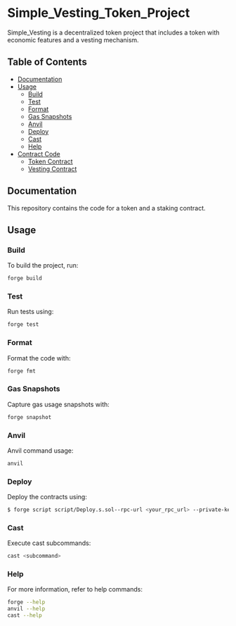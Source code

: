 # Simple_Vesting_Token_Project

Simple_Vesting is a decentralized token project that includes a token with economic features and a vesting mechanism.

## Table of Contents

- [Documentation](#documentation)
- [Usage](#usage)
  - [Build](#build)
  - [Test](#test)
  - [Format](#format)
  - [Gas Snapshots](#gas-snapshots)
  - [Anvil](#anvil)
  - [Deploy](#deploy)
  - [Cast](#cast)
  - [Help](#help)
- [Contract Code](#contract-code)
  - [Token Contract](#token-contract)
  - [Vesting Contract](#vesting-contract)

## Documentation

This repository contains the code for a token and a staking contract.

## Usage


### Build

To build the project, run:
```bash
forge build
```

### Test

Run tests using:
```bash
forge test
```


### Format

Format the code with:
```bash
forge fmt
```


### Gas Snapshots

Capture gas usage snapshots with:
```bash
forge snapshot
```


### Anvil

Anvil command usage:
```bash
anvil
```


### Deploy

Deploy the contracts using:
```bash
$ forge script script/Deploy.s.sol--rpc-url <your_rpc_url> --private-key <your_private_key>
```


### Cast
Execute cast subcommands:
```bash
cast <subcommand>
```


### Help

For more information, refer to help commands:
```bash
forge --help
anvil --help
cast --help
```

